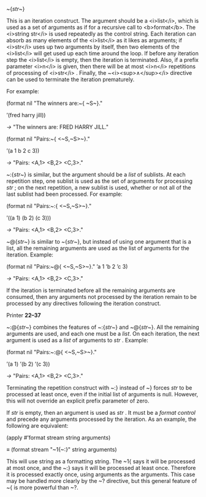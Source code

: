  

~&#123;*str*~&#125; 

This is an iteration construct. The argument should be a &#60;i&#62;list&#60;/i&#62;, which is used as a set of arguments as if for a recursive call to &#60;b&#62;format&#60;/b&#62;. The &#60;i&#62;string str&#60;/i&#62; is used repeatedly as the control string. Each iteration can absorb as many elements of the &#60;i&#62;list&#60;/i&#62; as it likes as arguments; if &#60;i&#62;str&#60;/i&#62; uses up two arguments by itself, then two elements of the &#60;i&#62;list&#60;/i&#62; will get used up each time around the loop. If before any iteration step the &#60;i&#62;list&#60;/i&#62; is empty, then the iteration is terminated. Also, if a prefix parameter &#60;i&#62;n&#60;/i&#62; is given, then there will be at most &#60;i&#62;n&#60;/i&#62; repetitions of processing of &#60;i&#62;str&#60;/i&#62; . Finally, the ~&#60;i&#62;&#60;sup&#62;∧&#60;/sup&#62;&#60;/i&#62; directive can be used to terminate the iteration prematurely. 

For example: 

(format nil "The winners are:~&#123; ~S~&#125;." 

’(fred harry jill)) 

*→* "The winners are: FRED HARRY JILL." 

(format nil "Pairs:~&#123; &#60;~S,~S&#62;~&#125;." 

’(a 1 b 2 c 3)) 

*→* "Pairs: &#60;A,1&#62; &#60;B,2&#62; &#60;C,3&#62;." 

~:&#123;*str*~&#125; is similar, but the argument should be a *list* of sublists. At each repetition step, one sublist is used as the set of arguments for processing *str* ; on the next repetition, a new sublist is used, whether or not all of the last sublist had been processed. For example: 

(format nil "Pairs:~:&#123; &#60;~S,~S&#62;~&#125;." 

’((a 1) (b 2) (c 3))) 

*→* "Pairs: &#60;A,1&#62; &#60;B,2&#62; &#60;C,3&#62;." 

~@&#123;*str*~&#125; is similar to ~&#123;*str*~&#125;, but instead of using one argument that is a list, all the remaining arguments are used as the list of arguments for the iteration. Example: 

(format nil "Pairs:~@&#123; &#60;~S,~S&#62;~&#125;." ’a 1 ’b 2 ’c 3) 

*→* "Pairs: &#60;A,1&#62; &#60;B,2&#62; &#60;C,3&#62;." 

If the iteration is terminated before all the remaining arguments are consumed, then any arguments not processed by the iteration remain to be processed by any directives following the iteration construct. 

Printer **22–37**

 

 

~:@&#123;*str*~&#125; combines the features of ~:&#123;*str*~&#125; and ~@&#123;*str*~&#125;. All the remaining arguments are used, and each one must be a *list*. On each iteration, the next argument is used as a *list* of arguments to *str* . Example: 

(format nil "Pairs:~:@&#123; &#60;~S,~S&#62;~&#125;." 

’(a 1) ’(b 2) ’(c 3)) 

*→* "Pairs: &#60;A,1&#62; &#60;B,2&#62; &#60;C,3&#62;." 

Terminating the repetition construct with ~:&#125; instead of ~&#125; forces *str* to be processed at least once, even if the initial list of arguments is null. However, this will not override an explicit prefix parameter of zero. 

If *str* is empty, then an argument is used as *str* . It must be a *format control* and precede any arguments processed by the iteration. As an example, the following are equivalent: 

(apply #’format stream string arguments) 

*≡* (format stream "~1&#123;~:&#125;" string arguments) 

This will use string as a formatting string. The ~1&#123; says it will be processed at most once, and the ~:&#125; says it will be processed at least once. Therefore it is processed exactly once, using arguments as the arguments. This case may be handled more clearly by the ~? directive, but this general feature of ~&#123; is more powerful than ~?. 

